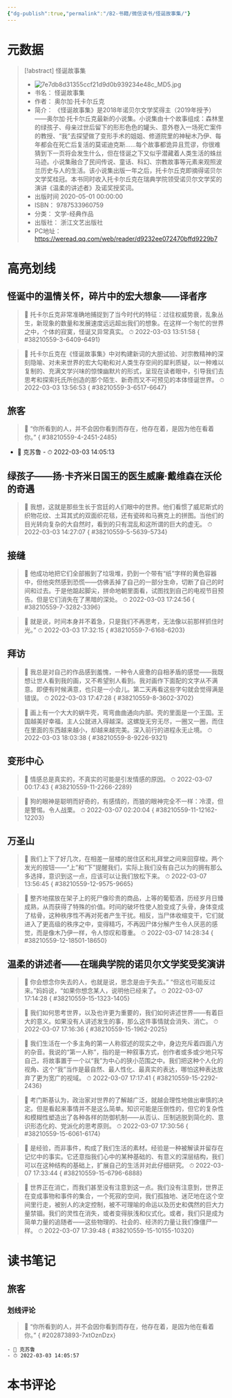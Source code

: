 ```yaml
---
{"dg-publish":true,"permalink":"/B2-书籍/微信读书/怪诞故事集/"}
---
```


# 元数据
> [!abstract] 怪诞故事集
> - ![7e7db8d31355ccf21d9d0b939234e48c_MD5.jpg](/img/user/images/7e7db8d31355ccf21d9d0b939234e48c_MD5.jpg)
> - 书名： 怪诞故事集
> - 作者： 奥尔加·托卡尔丘克
> - 简介： 《怪诞故事集》是2018年诺贝尔文学奖得主（2019年授予）——奥尔加·托卡尔丘克最新的小说集。小说集由十个故事组成：森林里的绿孩子、母亲过世后留下的形形色色的罐头、意外卷入一场死亡案件的教授、“我”去探望做了变形手术的姐姐、修道院里的神秘木乃伊、每年都会在死亡后复活的莫诺迪克斯……每个故事都诡异且荒谬，你很难猜到下一页将会发生什么，但在怪诞之下又似乎潜藏着人类生活的蛛丝马迹。小说集融合了民间传说、童话、科幻、宗教故事等元素来观照波兰历史与人的生活。该小说集出版一年之后，托卡尔丘克即摘得诺贝尔文学奖桂冠。本书同时收入托卡尔丘克在瑞典学院领受诺贝尔文学奖的演讲《温柔的讲述者》及诺奖授奖词。
> - 出版时间 2020-05-01 00:00:00
> - ISBN： 9787533960759
> - 分类： 文学-经典作品
> - 出版社： 浙江文艺出版社
> - PC地址：https://weread.qq.com/web/reader/d9232ee072470bffd9229b7

# 高亮划线

## 怪诞中的温情关怀，碎片中的宏大想象——译者序

> 📌 托卡尔丘克非常准确地捕捉到了当今时代的特征：过往权威势衰，乱象丛生，新现象的数量和发展速度远远超出我们的想象。在这样一个匆忙的世界之中，个体的寂寞，怪诞又异常真实。 
> ⏱ 2022-03-03 13:51:58
{ #38210559-3-6409-6491}


> 📌 托卡尔丘克在《怪诞故事集》中对构建新词的大胆试验、对宗教精神的深刻隐喻、对未来世界的宏大勾勒和对人类生存空间的犀利质疑，以一种难以复制的、充满文学兴味的惊悚幽默片的形式，呈现在读者眼中，引导我们去思考和探索托氏所创造的那个陌生、新奇而又不可预见的本体怪诞世界。 
> ⏱ 2022-03-03 13:56:53
{ #38210559-3-6517-6647}


## 旅客

> 📌  “你所看到的人，并不会因你看到而存在，他存在着，是因为他在看着你。”
{ #38210559-4-2451-2485}

- 💭 克苏鲁 - ⏱ 2022-03-03 14:05:13 

## 绿孩子——扬·卡齐米日国王的医生威廉·戴维森在沃伦的奇遇

> 📌 我想，这就是那些生长于宫廷的人们眼中的世界。他们看惯了威尼斯式的织物花纹、土耳其式的双面织花毯，还有瓷砖和马赛克上的拼图。当他们的目光转向复杂的大自然时，看到的只有混乱和这所谓的巨大的虚无。 
> ⏱ 2022-03-03 14:27:07
{ #38210559-5-5639-5734}


## 接缝

> 📌 他成功地把它们全部搬到了垃圾堆，扔到一个带有“纸”字样的黄色容器中，但他突然感到恐慌——仿佛丢掉了自己的一部分生命，切断了自己的时间和过去。于是他踮起脚尖，拼命地朝里面看，试图找到自己的电视节目预告。但是它们消失在了黑暗的深处。 
> ⏱ 2022-03-03 17:24:56
{ #38210559-7-3282-3396}


> 📌 就是说，时间本身并不着急，只是我们不再思考，无法像以前那样抓住时光。” 
> ⏱ 2022-03-03 17:32:15
{ #38210559-7-6168-6203}


## 拜访

> 📌 我总是对自己的作品感到羞愧，一种令人疲惫的自相矛盾的感觉——我既想让世人看到我的画，又不希望别人看到。我对画作下面配的文字从不满意。即便有时候满意，也只是一小会儿。第二天再看这些字句就会觉得满是错误。 
> ⏱ 2022-03-03 17:47:28
{ #38210559-8-3602-3702}


> 📌 画上有一个大大的蜗牛壳，弯弯曲曲通向内部。壳的里面是一个王国。王国越美好幸福，主人公就进入得越深。这螺旋无穷无尽，一圈又一圈，而住在里面的东西越来越小，却越来越完美。深入前行的进程永无止境。 
> ⏱ 2022-03-03 18:03:38
{ #38210559-8-9226-9321}


## 变形中心

> 📌 情感总是真实的，不真实的可能是引发情感的原因。 
> ⏱ 2022-03-07 00:17:43
{ #38210559-11-2266-2289}


> 📌 狗的眼神是聪明而好奇的，有感情的，而狼的眼神完全不一样：冷漠，但是警惕。令人战栗。 
> ⏱ 2022-03-07 02:20:04
{ #38210559-11-12162-12203}


## 万圣山

> 📌 我们上下了好几次，在相差一层楼的居住区和礼拜堂之间来回穿梭。两个发光的按钮——“上”和“下”提醒我们，实际上我们没有自己以为的拥有那么多选择，意识到这一点，应该可以让我们放松下来。 
> ⏱ 2022-03-07 13:56:45
{ #38210559-12-9575-9665}


> 📌 整齐地摆放在架子上的死尸像珍贵的商品，上等的葡萄酒，历经岁月日臻成熟，从而获得了特殊的价值。时间的破坏性使人脸变成了头骨，身体变成了枯骨，这种秩序性不再对死者产生干扰。相反，当尸体收缩变干，它们就进入了更高级的秩序之中，变得精巧，不再因尸体分解产生令人厌恶的感觉，而是像木乃伊一样，令人惊叹和尊重。 
> ⏱ 2022-03-07 14:28:34
{ #38210559-12-18501-18650}


## 温柔的讲述者——在瑞典学院的诺贝尔文学奖受奖演讲

> 📌 你会想念你失去的人，也就是说，思念是由于失去。”
“但这也可能反过来。”妈妈说，“如果你想念某人，说明他已经来了。 
> ⏱ 2022-03-07 17:14:28
{ #38210559-15-1323-1405}


> 📌 我们如何思考世界，以及也许更为重要的，我们如何讲述世界——有着巨大的意义。如果没有人讲述发生的事，那么这件事情就会消失、消亡。 
> ⏱ 2022-03-07 17:16:36
{ #38210559-15-1962-2025}


> 📌 我们生活在一个多主角的第一人称叙述的现实之中，身边充斥着四面八方的杂音。我说的“第一人称”，指的是一种叙事方式，创作者或多或少地只写自己，将故事置于一个以“我”为中心的狭小范围之中。我们把这种个人化的视角、这个“我”当作是最自然、最人性化、最真实的表达，哪怕这种表达放弃了更为宽广的视域。 
> ⏱ 2022-03-07 17:17:41
{ #38210559-15-2292-2436}


> 📌 考门斯基认为，政治家对世界的了解越广泛，就越会理性地做出审慎的决定。但是看起来事情并不是这么简单。知识可能是压倒性的，但它的复杂性和模糊性塑造出了各种各样的防御机制——从否认、压制逃脱到简化的、意识形态化的、党派化的思考原则。 
> ⏱ 2022-03-07 17:30:56
{ #38210559-15-6061-6174}


> 📌 是经验，而非事件，构成了我们生活的素材。经验是一种被解读并留存在记忆中的事实。它还意指我们心中的某种基础的、有意义的深层结构，我们可以在这种结构的基础上，扩展自己的生活并对此仔细研究。 
> ⏱ 2022-03-07 17:33:44
{ #38210559-15-6796-6888}


> 📌 世界正在消亡，而我们甚至没有注意到这一点。我们没有注意到，世界正在变成事物和事件的集合，一个死寂的空间，我们孤独地、迷茫地在这个空间里行走，被别人的决定控制，被不可理喻的命运以及历史和偶然的巨大力量禁锢。我们的灵性在消失，或者变得肤浅和仪式化。或者，我们只是成为简单力量的追随者——这些物理的、社会的、经济的力量让我们像僵尸一样。 
> ⏱ 2022-03-07 17:39:48
{ #38210559-15-10155-10320}


# 读书笔记

## 旅客

### 划线评论
> 📌 “你所看到的人，并不会因你看到而存在，他存在着，是因为他在看着你。” 
{ #202873893-7xtOznDzx}

    - 💭 克苏鲁
    - ⏱ 2022-03-03 14:05:57
   
# 本书评论
